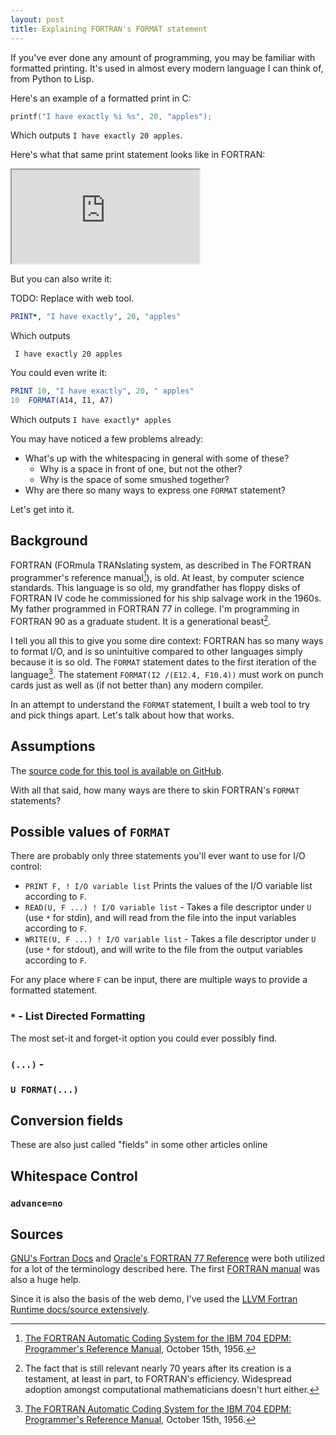 ```yaml
---
layout: post
title: Explaining FORTRAN's FORMAT statement
---
```


If you've ever done any amount of programming, you may be familiar with formatted printing<!--more-->. It's used in almost every modern language I can think of, from Python to Lisp.

Here's an example of a formatted print in C:

```c
printf("I have exactly %i %s", 20, "apples");
```
Which outputs `I have exactly 20 apples`.

Here's what that same print statement looks like in FORTRAN:


<iframe src="https://ambiguous.name/fortran-format-web-demo/?stmt=('I%20have%20exactly'%20I2%20'apples')#output-text"></iframe>

But you can also write it:

TODO: Replace with web tool.
```fortran
PRINT*, "I have exactly", 20, "apples"
```

Which outputs
```
 I have exactly 20 apples
```

You could even write it:

```fortran
PRINT 10, "I have exactly", 20, " apples"
10 	FORMAT(A14, I1, A7)
```

Which outputs `I have exactly* apples`

You may have noticed a few problems already:
- What's up with the whitespacing in general with some of these?
	- Why is a space in front of one, but not the other?
	- Why is the space of some smushed together?
- Why are there so many ways to express one `FORMAT` statement?

Let's get into it.

## Background

FORTRAN (FORmula TRANslating system, as described in The FORTRAN programmer's reference manual[^manual]), is old. At least, by computer science standards. This language is so old, my grandfather has floppy disks of FORTRAN IV code he commissioned for his ship salvage work in the 1960s. My father programmed in FORTRAN 77 in college. I'm programming in FORTRAN 90 as a graduate student. It is a generational beast[^thoughts].

[^manual]: [The FORTRAN Automatic Coding System for the IBM 704 EDPM: Programmer's Reference Manual](https://archive.computerhistory.org/resources/text/Fortran/102649787.05.01.acc.pdf), October 15th, 1956.

[^thoughts]: The fact that is still relevant nearly 70 years after its creation is a testament, at least in part, to FORTRAN's efficiency. Widespread adoption amongst computational mathematicians doesn't hurt either.

I tell you all this to give you some dire context: FORTRAN has so many ways to format I/O, and is so unintuitive compared to other languages simply because it is so old. The `FORMAT` statement dates to the first iteration of the language[^manual]. The statement `FORMAT(I2 /(E12.4, F10.4))` must work on punch cards just as well as (if not better than) any modern compiler.

In an attempt to understand the `FORMAT` statement, I built a web tool to try and pick things apart. Let's talk about how that works.

## Assumptions

The [source code for this tool is available on GitHub](https://github.com/ambiguousname/fortran-format-web-demo).

With all that said, how many ways are there to skin FORTRAN's `FORMAT` statements?

## Possible values of `FORMAT`

There are probably only three statements you'll ever want to use for I/O control:

- `PRINT F, ! I/O variable list` Prints the values of the I/O variable list according to `F`.
- `READ(U, F ...) ! I/O variable list` - Takes a file descriptor under `U` (use `*` for stdin), and will read from the file into the input variables according to `F`. 
- `WRITE(U, F ...) ! I/O variable list` - Takes a file descriptor under `U` (use `*` for stdout), and will write to the file from the output variables according to `F`.

For any place where `F` can be input, there are multiple ways to provide a formatted statement.

### `*` - List Directed Formatting

The most set-it and forget-it option you could ever possibly find.

### `(...)` - 

### `U FORMAT(...)`

## Conversion fields
These are also just called "fields" in some other articles online

## Whitespace Control

### `advance=no`


## Sources
[GNU's Fortran Docs](https://gcc.gnu.org/onlinedocs/gfortran/index.html#SEC_Contents) and [Oracle's FORTRAN 77 Reference](https://docs.oracle.com/cd/E19957-01/805-4939/index.html) were both utilized for a lot of the terminology described here. The first [FORTRAN manual](https://archive.computerhistory.org/resources/text/Fortran/102649787.05.01.acc.pdf) was also a huge help.

Since it is also the basis of the web demo, I've used the [LLVM Fortran Runtime docs/source extensively](https://github.com/llvm/llvm-project/tree/main/flang).